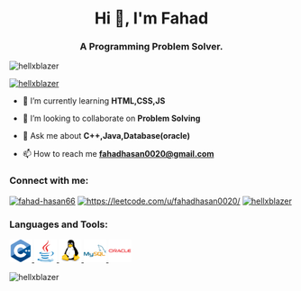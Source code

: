 <h1 align="center">Hi 👋, I'm Fahad</h1>
<h3 align="center">A Programming Problem Solver.</h3>

<p align="left"> <img src="https://komarev.com/ghpvc/?username=hellxblazer&label=Profile%20views&color=0e75b6&style=flat" alt="hellxblazer" /> </p>

<p align="left"> <a href="https://github.com/ryo-ma/github-profile-trophy"><img src="https://github-profile-trophy.vercel.app/?username=hellxblazer" alt="hellxblazer" /></a> </p>

- 🌱 I’m currently learning **HTML,CSS,JS**

- 👯 I’m looking to collaborate on **Problem Solving**

- 💬 Ask me about **C++,Java,Database(oracle)**

- 📫 How to reach me **fahadhasan0020@gmail.com**

<h3 align="left">Connect with me:</h3>
<p align="left">
<a href="https://linkedin.com/in/fahad-hasan66" target="blank"><img align="center" src="https://raw.githubusercontent.com/rahuldkjain/github-profile-readme-generator/master/src/images/icons/Social/linked-in-alt.svg" alt="fahad-hasan66" height="30" width="40" /></a>
<a href="https://www.leetcode.com/https://leetcode.com/u/fahadhasan0020/" target="blank"><img align="center" src="https://raw.githubusercontent.com/rahuldkjain/github-profile-readme-generator/master/src/images/icons/Social/leet-code.svg" alt="https://leetcode.com/u/fahadhasan0020/" height="30" width="40" /></a>
<a href="https://discord.gg/hellxblazer" target="blank"><img align="center" src="https://raw.githubusercontent.com/rahuldkjain/github-profile-readme-generator/master/src/images/icons/Social/discord.svg" alt="hellxblazer" height="30" width="40" /></a>
</p>

<h3 align="left">Languages and Tools:</h3>
<p align="left"> <a href="https://www.w3schools.com/cpp/" target="_blank" rel="noreferrer"> <img src="https://raw.githubusercontent.com/devicons/devicon/master/icons/cplusplus/cplusplus-original.svg" alt="cplusplus" width="40" height="40"/> </a> <a href="https://www.java.com" target="_blank" rel="noreferrer"> <img src="https://raw.githubusercontent.com/devicons/devicon/master/icons/java/java-original.svg" alt="java" width="40" height="40"/> </a> <a href="https://www.linux.org/" target="_blank" rel="noreferrer"> <img src="https://raw.githubusercontent.com/devicons/devicon/master/icons/linux/linux-original.svg" alt="linux" width="40" height="40"/> </a> <a href="https://www.mysql.com/" target="_blank" rel="noreferrer"> <img src="https://raw.githubusercontent.com/devicons/devicon/master/icons/mysql/mysql-original-wordmark.svg" alt="mysql" width="40" height="40"/> </a> <a href="https://www.oracle.com/" target="_blank" rel="noreferrer"> <img src="https://raw.githubusercontent.com/devicons/devicon/master/icons/oracle/oracle-original.svg" alt="oracle" width="40" height="40"/> </a> </p>

<p><img align="center" src="https://github-readme-streak-stats.herokuapp.com/?user=hellxblazer&" alt="hellxblazer" /></p>
